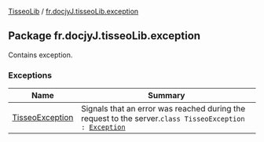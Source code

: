 [TisseoLib](../index.md) / [fr.docjyJ.tisseoLib.exception](./index.md)

## Package fr.docjyJ.tisseoLib.exception

Contains exception.

### Exceptions

| Name | Summary |
|---|---|
| [TisseoException](-tisseo-exception/index.md) | Signals that an error was reached during the request to the server.`class TisseoException : `[`Exception`](https://kotlinlang.org/api/latest/jvm/stdlib/kotlin/-exception/index.html) |
